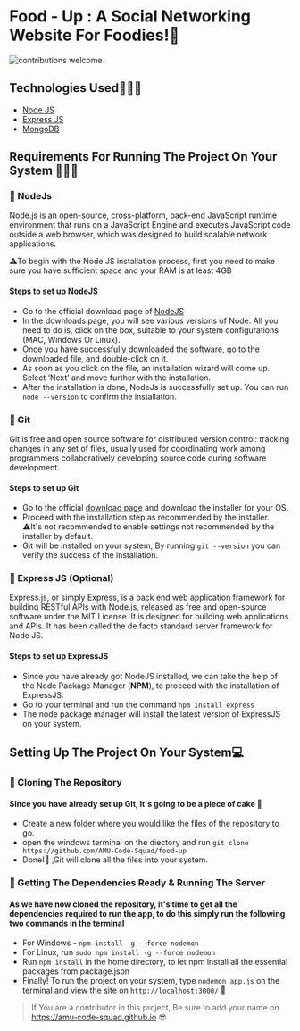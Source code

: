 # Food - Up : A Social Networking Website For Foodies!🍕

![contributions welcome](https://img.shields.io/badge/contributions-welcome-brightgreen.svg?style=flat)

## Technologies Used👨🏻‍💻

- [Node JS](https://nodejs.org/en/)
- [Express JS](https://expressjs.com/)
- [MongoDB](https://www.mongodb.com/)

## Requirements For Running The Project On Your System 👨🏻‍💻

### 🔷 NodeJs

Node.js is an open-source, cross-platform, back-end JavaScript runtime environment that runs on a JavaScript Engine and executes JavaScript code outside a web browser, which was designed to build scalable network applications.


⚠️To begin with the Node JS installation process, first you need to make sure you have sufficient space and your RAM is at least 4GB

#### Steps to set up NodeJS

* Go to the official download page of [NodeJS](https://nodejs.org/en/download/)
* In the downloads page, you will see various versions of Node. All you need to do is, click on the box, suitable to your system configurations (MAC, Windows Or Linux).
* Once you have successfully downloaded the software, go to the downloaded file, and double-click on it.
* As soon as you click on the file, an installation wizard will come up. Select ‘Next’ and move further with the installation.
* After the installation is done, NodeJs is successfully set up. You can run ```node --version``` to confirm the installation.

### 🔷 Git

Git is free and open source software for distributed version control: tracking changes in any set of files, usually used for coordinating work among programmers collaboratively developing source code during software development.


#### Steps to set up Git

* Go to the official [download page](https://git-scm.com/downloads) and download the installer for your OS.
* Proceed with the installation step as recommended by the installer. 
⚠️It's not recommended to enable settings not recommended by the installer by default.
* Git will be installed on your system, By running ```git --version``` you can verify the success of the installation.


### 🔷 Express JS (Optional)
Express.js, or simply Express, is a back end web application framework for building RESTful APIs with Node.js, released as free and open-source software under the MIT License. It is designed for building web applications and APIs. It has been called the de facto standard server framework for Node JS.


#### Steps to set up ExpressJS

* Since you have already got NodeJS installed, we can take the help of the Node Package Manager (**NPM**), to proceed with the installation of ExpressJS.
* Go to your terminal and run the command ```npm install express```
* The node package manager will install the latest version of ExpressJS on your system.

## Setting Up The Project On Your System💻

### 🔶 Cloning The Repository

#### Since you have already set up Git, it's going to be a piece of cake 🍰

* Create a new folder where you would like the files of the repository to go.
* open the windows terminal on the diectory and run ```git clone https://github.com/AMU-Code-Squad/food-up```
* Done!🎉 ,Git will clone all the files into your system.

### 🔶 Getting The Dependencies Ready & Running The Server

#### As we have now cloned the repository, it's time to get all the dependencies required to run the app, to do this simply run the following two commands in the terminal

* For Windows - ```npm install -g --force nodemon```
* For Linux, run ```sudo npm install -g --force nodemon```
* Run ```npm install``` in the home directory, to let npm install all the essential packages from package.json
* Finally! To run the project on your system, type ```nodemon app.js``` on the terminal and view the site on ```http://localhost:3000/``` 🥳

> If You are a contributor in this project, Be sure to add your name on https://amu-code-squad.github.io 😎
